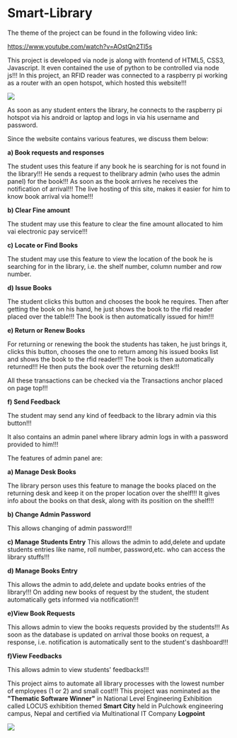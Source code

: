 # Smart-Library

The theme of the project can be found in the following video link:

https://www.youtube.com/watch?v=AOstQn2Tl5s

This project is developed via node js along with frontend of HTML5, CSS3, Javascript. It even contained the use of python to be controlled via node js!!! In this project, an RFID reader was connected to a raspberry pi working as a router with an open hotspot, which hosted this website!!!

<img src="https://images-na.ssl-images-amazon.com/images/I/61AjLsi7sDL._SX355_.jpg"/>


As soon as any student enters the library, he connects to the raspberry pi hotspot via his android or laptop and logs in via his username and password. 


Since the website contains various features, we discuss them below:

<b>a) Book requests and responses</b>

The student uses this feature if any book he is searching for is not found in the library!!! He sends a request to thelibrary admin (who uses the admin panel) for the book!!! As soon as the book arrives he receives the notification of arrival!!! The live hosting of this site, makes it easier for him to know book arrival via home!!!



<b>b) Clear Fine amount</b>

The student may use this feature to clear the fine amount allocated to him vai electronic pay service!!!


<b>c) Locate or Find Books</b>

The student may use this feature to view the location of the book he is searching for in the library, i.e. the shelf number, column number and row number.

<b>d) Issue Books</b>

The student clicks this button and chooses the book he requires. Then after getting the book on his hand, he just shows the book to the rfid reader placed over the table!!! The book is then automatically issued for him!!!

<b>e) Return or Renew Books</b>

For returning or renewing the book the students has taken, he just brings it, clicks this button, chooses the one to return among his issued books list and shows the book to the rfid reader!!! The book is then automatically returned!!!
He then puts the book over the returning desk!!!


All these transactions can be checked via the Transactions anchor placed on page top!!!


<b>f) Send Feedback</b>

The student may send any kind of feedback to the library admin via this button!!!



It also contains an admin panel where library admin logs in with a password provided to him!!!


The features of admin panel are:

<b>a) Manage Desk Books</b>

The library person uses this feature to manage the books placed on the returning desk and keep it on the proper location over the shelf!!! It gives info about the books on that desk, along with its position on the shelf!!! 

<b>b) Change Admin Password</b>

This allows changing of admin password!!!


<b>c) Manage Students Entry</b>
This allows the admin to add,delete and update students entries like name, roll number, password,etc. who can access the library stuffs!!!

<b>d) Manage Books Entry</b>

This allows the admin to add,delete and update books entries of the library!!! On adding new books of request by the student, the student automatically gets informed via notification!!!

<b>e)View Book Requests</b>

This allows admin to view the books requests provided by the students!!! As soon as the database is updated on arrival those books on request, a response, i.e. notification is automatically sent to the student's dashboard!!!

<b>f)View Feedbacks</b>

This allows admin to view students' feedbacks!!!


This project aims to automate all library processes with the lowest number of employees (1 or 2) and small cost!!! This project was nominated as the <b>"Thematic Software Winner"</b> in National Level Engineering Exhibition called LOCUS exhibition themed <b>Smart City</b> held in Pulchowk engineering campus, Nepal and certified via Multinational IT Company <b>Logpoint</b>

<img src="https://github.com/BeepLoveKarki/smart-library/blob/master/winner.jpg"/>
